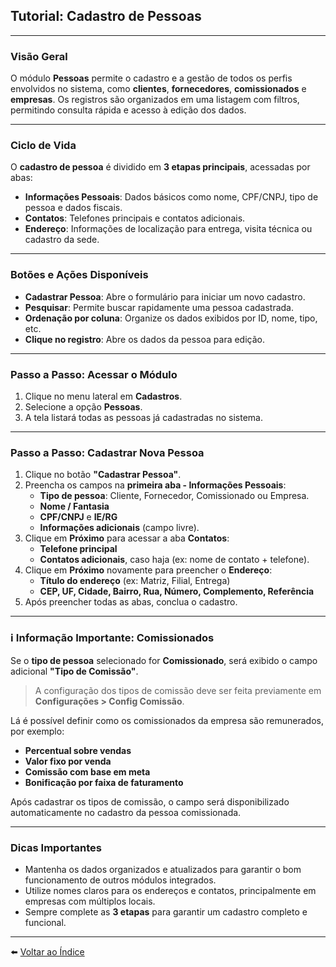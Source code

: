 ## Tutorial: Cadastro de Pessoas 

---

### Visão Geral

O módulo **Pessoas** permite o cadastro e a gestão de todos os perfis envolvidos no sistema, como **clientes**, **fornecedores**, **comissionados** e **empresas**. Os registros são organizados em uma listagem com filtros, permitindo consulta rápida e acesso à edição dos dados.

---

### Ciclo de Vida

O **cadastro de pessoa** é dividido em **3 etapas principais**, acessadas por abas:

- **Informações Pessoais**: Dados básicos como nome, CPF/CNPJ, tipo de pessoa e dados fiscais.
- **Contatos**: Telefones principais e contatos adicionais.
- **Endereço**: Informações de localização para entrega, visita técnica ou cadastro da sede.

---

### Botões e Ações Disponíveis

- **Cadastrar Pessoa**: Abre o formulário para iniciar um novo cadastro.
- **Pesquisar**: Permite buscar rapidamente uma pessoa cadastrada.
- **Ordenação por coluna**: Organize os dados exibidos por ID, nome, tipo, etc.
- **Clique no registro**: Abre os dados da pessoa para edição.

---

### Passo a Passo: Acessar o Módulo

1. Clique no menu lateral em **Cadastros**.
2. Selecione a opção **Pessoas**.
3. A tela listará todas as pessoas já cadastradas no sistema.

---

### Passo a Passo: Cadastrar Nova Pessoa

1. Clique no botão **"Cadastrar Pessoa"**.
2. Preencha os campos na **primeira aba - Informações Pessoais**:
   - **Tipo de pessoa**: Cliente, Fornecedor, Comissionado ou Empresa.
   - **Nome / Fantasia**
   - **CPF/CNPJ** e **IE/RG**
   - **Informações adicionais** (campo livre).
3. Clique em **Próximo** para acessar a aba **Contatos**:
   - **Telefone principal**
   - **Contatos adicionais**, caso haja (ex: nome de contato + telefone).
4. Clique em **Próximo** novamente para preencher o **Endereço**:
   - **Título do endereço** (ex: Matriz, Filial, Entrega)
   - **CEP, UF, Cidade, Bairro, Rua, Número, Complemento, Referência**
5. Após preencher todas as abas, conclua o cadastro.

---

### ℹ️ Informação Importante: Comissionados

Se o **tipo de pessoa** selecionado for **Comissionado**, será exibido o campo adicional **"Tipo de Comissão"**.

> A configuração dos tipos de comissão deve ser feita previamente em  
> **Configurações > Config Comissão**.

Lá é possível definir como os comissionados da empresa são remunerados, por exemplo:

- **Percentual sobre vendas**
- **Valor fixo por venda**
- **Comissão com base em meta**
- **Bonificação por faixa de faturamento**

Após cadastrar os tipos de comissão, o campo será disponibilizado automaticamente no cadastro da pessoa comissionada.

---

### Dicas Importantes

- Mantenha os dados organizados e atualizados para garantir o bom funcionamento de outros módulos integrados.
- Utilize nomes claros para os endereços e contatos, principalmente em empresas com múltiplos locais.
- Sempre complete as **3 etapas** para garantir um cadastro completo e funcional.

---

⬅️ [Voltar ao Índice](./1.a_Indice.md)
